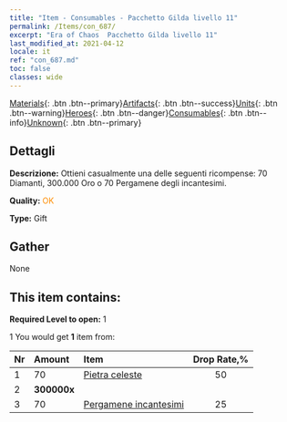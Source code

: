 ```yaml
---
title: "Item - Consumables - Pacchetto Gilda livello 11"
permalink: /Items/con_687/
excerpt: "Era of Chaos  Pacchetto Gilda livello 11"
last_modified_at: 2021-04-12
locale: it
ref: "con_687.md"
toc: false
classes: wide
---
```

 [Materials](/it/Items/){: .btn .btn--primary}[Artifacts](/it/Items/Artifacts/){: .btn .btn--success}[Units](/it/Items/Units/){: .btn .btn--warning}[Heroes](/it/Items/Heroes/){: .btn .btn--danger}[Consumables](/it/Items/Consumables/){: .btn .btn--info}[Unknown](/it/Items/Unknown/){: .btn .btn--primary}

## Dettagli
 **Descrizione:** Ottieni casualmente una delle seguenti ricompense: 70 Diamanti, 300.000 Oro o 70 Pergamene degli incantesimi.

 **Quality:** <span style="color: #FF8C00">OK</span>

 **Type:** Gift

## Gather

  None

## This item contains:

 **Required Level to open:** 1

 1 You would get **1** item  from:

  | Nr | Amount |     Item    | Drop Rate,% |
  |:---|:-------|:------------|:---------:|
  | 1 | 70 | [Pietra celeste](/it/Items/art_188/) | 50 | 
  | 2 |  **300000x** | <i class="fas fa-coins"/> |  | 25 | 
  | 3 | 70 | [Pergamene incantesimi](/it/Items/con_694/) | 25 | 
